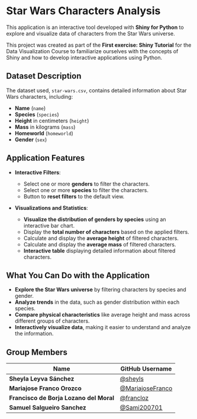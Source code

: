 # Star Wars Characters Analysis

This application is an interactive tool developed with **Shiny for Python** to explore and visualize data of characters from the Star Wars universe.

This project was created as part of the **First exercise: Shiny Tutorial** for the Data Visualization Course to familiarize ourselves with the concepts of Shiny and how to develop interactive applications using Python.

## Dataset Description

The dataset used, `star-wars.csv`, contains detailed information about Star Wars characters, including:

- **Name** (`name`)
- **Species** (`species`)
- **Height** in centimeters (`height`)
- **Mass** in kilograms (`mass`)
- **Homeworld** (`homeworld`)
- **Gender** (`sex`)

## Application Features

- **Interactive Filters**:
  - Select one or more **genders** to filter the characters.
  - Select one or more **species** to filter the characters.
  - Button to **reset filters** to the default view.

- **Visualizations and Statistics**:
  - **Visualize the distribution of genders by species** using an interactive bar chart.
  - Display the **total number of characters** based on the applied filters.
  - Calculate and display the **average height** of filtered characters.
  - Calculate and display the **average mass** of filtered characters.
  - **Interactive table** displaying detailed information about filtered characters.

## What You Can Do with the Application

- **Explore the Star Wars universe** by filtering characters by species and gender.
- **Analyze trends** in the data, such as gender distribution within each species.
- **Compare physical characteristics** like average height and mass across different groups of characters.
- **Interactively visualize data**, making it easier to understand and analyze the information.

## Group Members

|Name|GitHub Username|
|---|---|
|**Sheyla Leyva Sánchez**|[@sheyls](https://github.com/sheyls)|
|**Mariajose Franco Orozco**|[@MariajoseFranco](https://github.com/MariajoseFranco)|
|**Francisco de Borja Lozano del Moral**|[@francloz](https://github.com/francloz)|
|**Samuel Salgueiro Sanchez**|[@Sami200701](https://github.com/Sami200701)|
